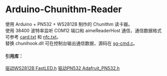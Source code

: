 # Arduino-Chunithm-Reader
使用 Arduino + PN532 + WS2812B 制作的 Chunithm 读卡器。    
使用 38400 波特率监听 COM12 端口和 aimeReaderHost 通信，通信数据格式可参考 [card.txt](https://github.com/Sucareto/Arduino-Chunithm-Reader/blob/main/card.txt) 和 [nfc.txt](https://github.com/Sucareto/Arduino-Chunithm-Reader/blob/main/nfc.txt)。   
替换 chunihook.dll 可在控制台输出通信数据，源码在 [sg-cmd.c](https://github.com/Sucareto/Arduino-Chunithm-Reader/blob/main/card.txt)。   

#### 引用库：  
[驱动WS2812B FastLED.h](https://github.com/FastLED/FastLED)
[驱动PN532 Adafruit_PN532.h](https://github.com/adafruit/Adafruit-PN532)
